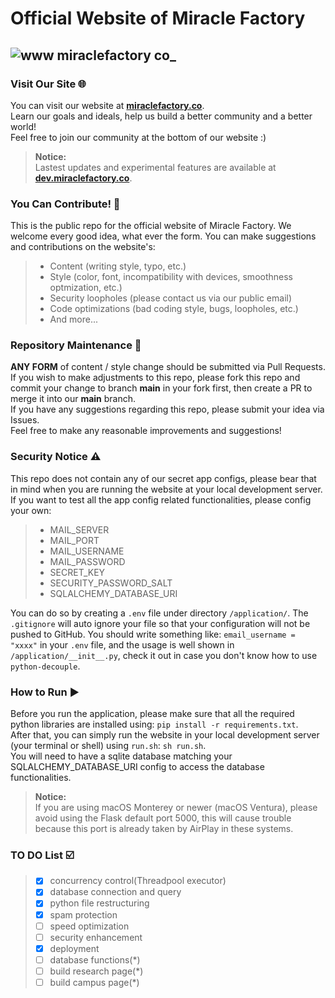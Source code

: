 # Official Website of Miracle Factory

![www miraclefactory co_](https://user-images.githubusercontent.com/89094576/181905465-13b919fb-b708-4ab3-b7d1-cda12a4d5537.png)
---

### Visit Our Site 🌐
You can visit our website at [**miraclefactory.co**](https://miraclefactory.co/).   
Learn our goals and ideals, help us build a better community and a better world!  
Feel free to join our community at the bottom of our website :)
> **Notice:**   
> Lastest updates and experimental features are available at [**dev.miraclefactory.co**](https://dev.miraclefactory.co).

### You Can Contribute! 🌟
This is the public repo for the official website of Miracle Factory. We welcome every good idea, what ever the form. 
You can make suggestions and contributions on the website's:    
> * Content (writing style, typo, etc.)
> * Style (color, font, incompatibility with devices, smoothness optmization, etc.)
> * Security loopholes (please contact us via our public email)
> * Code optimizations (bad coding style, bugs, loopholes, etc.)
> * And more...

### Repository Maintenance 🔨
**ANY FORM** of content / style change should be submitted via Pull Requests.  
If you wish to make adjustments to this repo, please fork this repo and commit your change to branch **main** in your fork first, then create a PR to merge it into our **main** branch.  
If you have any suggestions regarding this repo, please submit your idea via Issues.   
Feel free to make any reasonable improvements and suggestions!

### Security Notice ⚠️
This repo does not contain any of our secret app configs, please bear that in mind when you are running the website at your local development server. 
If you want to test all the app config related functionalities, please config your own:   
> * MAIL_SERVER
> * MAIL_PORT
> * MAIL_USERNAME
> * MAIL_PASSWORD
> * SECRET_KEY
> * SECURITY_PASSWORD_SALT
> * SQLALCHEMY_DATABASE_URI

You can do so by creating a `.env` file under directory `/application/`. 
The `.gitignore` will auto ignore your file so that your configuration will not be pushed to GitHub. 
You should write something like: `email_username = "xxxx"` in your `.env` file, and the usage is well shown in `/application/__init__.py`, 
check it out in case you don't know how to use `python-decouple`.   

### How to Run ▶️
Before you run the application, please make sure that all the required python libraries are installed using: `pip install -r requirements.txt`.  
After that, you can simply run the website in your local development server (your terminal or shell) using `run.sh`: `sh run.sh`.   
You will need to have a sqlite database matching your SQLALCHEMY_DATABASE_URI config to access the database functionalities.
> **Notice:**   
> If you are using macOS Monterey or newer (macOS Ventura), please avoid using the Flask default port 5000, this will cause trouble because this port is already taken by AirPlay in these systems.   

### TO DO List ☑️
> - [x] concurrency control(Threadpool executor)  
> - [x] database connection and query  
> - [x] python file restructuring  
> - [x] spam protection  
> - [ ] speed optimization  
> - [ ] security enhancement  
> - [x] deployment  
> - [ ] database functions(*)  
> - [ ] build research page(*)  
> - [ ] build campus page(*)  
